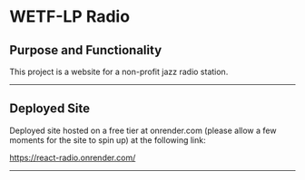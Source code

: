 # WETF-LP Radio

## Purpose and Functionality

This project is a website for a non-profit jazz radio station.

---

## Deployed Site

Deployed site hosted on a free tier at onrender.com (please allow a few moments for the site to spin up) at the following link:

https://react-radio.onrender.com/

---
